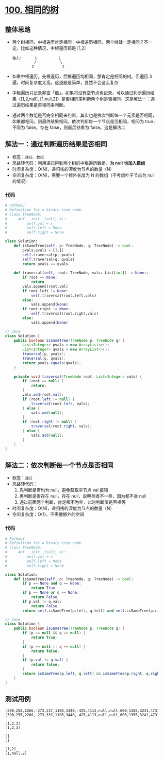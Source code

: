 # [100. 相同的树](https://leetcode-cn.com/problems/same-tree/)

## 整体思路

- 两个树相同，中根遍历肯定相同；中根遍历相同，两个树就一定相同？不一定，比如这种情况，中根遍历都是 [1,2]

  ```
  输入:      1          1
            /           \
           2             2
  ```

- 如果中根遍历，先根遍历，后根遍历均相同，那肯定是相同的树。但遍历 3 遍，时间复杂度太高。这道题是简单，显然不会这么复杂

- 中根遍历只记录非空「值」，如果将没有空节点也记录，可以通过判断遍历结果（[1,2,null], [1,null,2]）是否相同来判断两个树是否相同。这是解法一：通过遍历结果是否相同来判断。

- 通过两个数组是否完全相同来判断，其实也是依次判断每一个元素是否相同，如果都相同，则最终结果相同。依次判断每一个节点是否相同，相同为 true，不同为 false，存在 false，则最后结果为 false。这是解法二

## 解法一：通过判断遍历结果是否相同

- 标签：`递归`、`数组`
- 思路转代码：利用递归得到两个树的中根遍历数组，**为 null 也加入数组**
- 时间复杂度：O(N)，递归栈的深度为节点的数量（N）
- 空间复杂度：O(N)，需要一个额外长度为 N 的数组（不考虑叶子节点为 null 的情况）

### 代码

```python
# Python3
# Definition for a binary tree node.
# class TreeNode:
#     def __init__(self, x):
#         self.val = x
#         self.left = None
#         self.right = None

class Solution:
    def isSameTree(self, p: TreeNode, q: TreeNode) -> bool:
        pvals,qvals = [],[]
        self.traversal(p, pvals)
        self.traversal(q, qvals)
        return pvals == qvals
        
    def traversal(self, root: TreeNode, vals: List[int]) -> None::
        if root == None:
            return
        vals.append(root.val)
        if root.left != None:
            self.traversal(root.left,vals)
        else:
            vals.append(None)
        if root.right != None:
            self.traversal(root.right,vals)
        else:
            vals.append(None)
```

```Java
// Java
class Solution {
    public boolean isSameTree(TreeNode p, TreeNode q) {
        List<Integer> pvals = new ArrayList<>();
        List<Integer> qvals = new ArrayList<>();
        traversal(p, pvals);
        traversal(q, qvals);
        return pvals.equals(qvals);
    }
    
    private void traversal(TreeNode root, List<Integer> vals) {
        if (root == null) {
            return;
        }
        vals.add(root.val);
        if (root.left != null) {
            traversal(root.left, vals);
        } else {
            vals.add(null);
        }
        if (root.right != null) {
            traversal(root.right, vals);
        } else {
            vals.add(null);
        }
    }
}
```

## 解法二：依次判断每一个节点是否相同

- 标签：`递归`
- 思路转代码：
  1. 先判断是否均为 null，避免获取空节点 val 报错
  2. 再判断是否存在 null，存在 null，说明两者不一样，因为都不会 null
  3. 通过前面两个判断，肯定都不为空，此时判断值是否相等
- 时间复杂度：O(N)，递归栈的深度为节点的数量（N）
- 空间复杂度：O(1)，不需要额外的空间

### 代码

```Python
# Python3
# Definition for a binary tree node.
# class TreeNode:
#     def __init__(self, x):
#         self.val = x
#         self.left = None
#         self.right = None

class Solution:
    def isSameTree(self, p: TreeNode, q: TreeNode) -> bool:
        if p == None and q == None:
            return True
        if p == None or q == None:
            return False
        if p.val != q.val:
            return False
        return self.isSameTree(p.left, q.left) and self.isSameTree(p.right, q.right)
```

```Java
// Java
class Solution {
    public boolean isSameTree(TreeNode p, TreeNode q) {
        if (p == null && q == null) {
            return true;
        }
        if (p == null || q == null) {
            return false;
        }
        if (p.val != q.val) {
            return false;
        }
        return isSameTree(p.left, q.left) && isSameTree(p.right, q.right);
    }
}
```

## 测试用例

```
[390,255,2266,-273,337,1105,3440,-425,4113,null,null,600,1355,3241,4731,-488,-367,16,null,565,780,1311,1755,3075,3392,4725,4817,null,null,null,null,-187,152,395,null,728,977,1270,null,1611,1786,2991,3175,3286,null,164,null,null,4864,-252,-95,82,null,391,469,638,769,862,1045,1138,null,1460,1663,null,1838,2891,null,null,null,null,3296,3670,4381,null,4905,null,null,null,-58,null,null,null,null,null,null,null,null,734,null,843,958,null,null,null,1163,1445,1533,null,null,null,2111,2792,null,null,null,3493,3933,4302,4488,null,null,null,null,null,null,819,null,null,null,null,1216,null,null,1522,null,1889,2238,2558,2832,null,3519,3848,4090,4165,null,4404,4630,null,null,null,null,null,null,1885,2018,2199,null,2364,2678,null,null,null,3618,3751,null,4006,null,null,4246,null,null,4554,null,null,null,1936,null,null,null,null,2444,2642,2732,null,null,null,null,null,null,null,4253,null,null,null,null,2393,2461,null,null,null,null,4250,null,null,null,null,2537]
[390,255,2266,-273,337,1105,3440,-425,4113,null,null,600,1355,3241,4731,-488,-367,16,null,565,780,1311,1755,3075,3392,4725,4817,null,null,null,null,-187,152,395,null,728,977,1270,null,1611,1786,2991,3175,3286,null,164,null,null,4864,-252,-95,82,null,391,469,638,769,862,1045,1138,null,1460,1663,null,1838,2891,null,null,null,null,3296,3670,4381,null,4905,null,null,null,-58,null,null,null,null,null,null,null,null,734,null,843,958,null,null,null,1163,1445,1533,null,null,null,2111,2792,null,null,null,3493,3933,4302,4488,null,null,null,null,null,null,819,null,null,null,null,1216,null,null,1522,null,1889,2238,2558,2832,null,3519,3848,4090,4165,null,4404,4630,null,null,null,null,null,null,1885,2018,2199,null,2364,2678,null,null,null,3618,3751,null,4006,null,null,4246,null,null,4554,null,null,null,1936,null,null,null,null,2444,2642,2732,null,null,null,null,null,null,null,4253,null,null,null,null,2461,2393,null,null,null,null,4250,null,null,null,null,2537]
```

```
[1,2,3]
[1,2,3]
```

```
[]
[]
```

```
[1,2]
[1,null,2]
```

